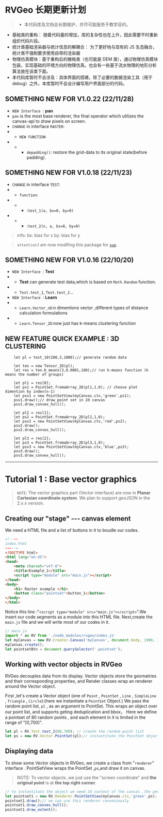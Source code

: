 # RVGeo 长期更新计划

> - 本代码库及文档会长期维护，并尽可能服务于教学目的。
- 基础类的重构： 随着代码量的增加，库的复杂性也在上升，因此需要不时重新组织代码片段。
- 统计类基础渲染器与统计信息的解耦合： 为了更好地与现有的 JS 生态融合，统计类不强制要求使用自带的渲染器
- 物理仿真模块：基于重构后的栅格类（也可能是 DEM 类），通过物理仿真模块包装，实现基础的环境方向的物理仿真。也会有一些基于流水物理的地形分析算法放在该类下面。
- 本代码库暂时不会涉及：具体界面的搭建。除了必要的数据渲染工具（用于debug）之外，本库暂时不会设计编写用户界面部分的代码。

## SOMETHING NEW FOR V1.0.22 (22/11/28)
* `NEW Interface `: __pan__ 
* `pan` is the most base renderer, the final operator which utilizes the canvas-api to draw pixels on screen.
* `CHANGE` in interface `RASTER`:
* * `NEW FUNCTION`
* * - `depadding()`: restore the grid-data to its original state(before padding).
## SOMETHING NEW FOR V1.0.18 (22/11/23)
* `CHANGE` in interface `TEST`:
* * `function`:
* * - :`test_1(a, bx=0, by=0) `
* * - :`test_2(n, a, bx=0, by=0) `
> info:
> bx: bias for x
> by: bias for y

>`attention`:I am now modifing this package for [`vue`](https://cn.vuejs.org/).
## SOMETHING NEW FOR V1.0.16 (22/10/20)
* `NEW Interface `: __Test__ 
* * __Test__ can generate test data,which is based on `Math.Random` function.
* * `Test.test_1`, `Test.test_2`...
* `NEW Interface `: __Learn__
* * `Learn.Vector_nD`:n dimentions vector ,different types of distance calculation formulations
* * `Learn.Tensor_2D`:now just has k-means clustering function
## NEW FEATURE QUICK EXAMPLE : 3D CLUSTERING
```JS
    let pl = test_10(200,3,1000);// generate random data

    let ten = new Tensor_2D(pl);
    let res = ten.K_means(3,0.0001,100);// run k-means function (k means the number of groups)

    let pl1 = res[0];
    let ps1 = PointSet.fromaArray_2D(pl1,1,0); // choose plot dimention by index(n-1)
    let psv1 = new PointSetView(myCanvas.ctx,'green',ps1);
    psv1.draw();// draw point set in 2d canvas 
    psv1.draw_convex_hull();

    let pl2 = res[1];
    let ps2 = PointSet.fromaArray_2D(pl2,1,0);
    let psv2 = new PointSetView(myCanvas.ctx,'red',ps2);
    psv2.draw();
    psv2.draw_convex_hull();

    let pl3 = res[2];
    let ps3 = PointSet.fromaArray_2D(pl3,1,0);
    let psv3 = new PointSetView(myCanvas.ctx,'blue',ps3);
    psv3.draw();
    psv3.draw_convex_hull();
```
---
# Tutorial 1 : Base vector graphics
> `NOTE`: The vector graphics part (Vector interface) are now in __Planar Cartesian coordinate system__. We plan to support geoJSON in the 2.x.x version.
## Creating our "stage" --- canvas element
We need a HTML file and a list of buttons in it to boudle our codes.

```html
<!----
index.html
----->
<!DOCTYPE html>
<html lang="en-US">
<head>
    <meta charset="utf-8">
    <title>Example_1</title>
    <script type="module" src="main.js"></script>
</head>
<body>
    <h1> Raster example </h1>
    <button class="pointset">button_1</button>
</body>
</html>
```
Notice this line :"`<script type="module" src="main.js"></script>`".We insert our code segments as a module into this HTML file. Next,create the `main.js` file and we will write most of our codes in it.

```js
// main.js
import * as RV from './node_modules/rvgeo/index.js'
let myCanvas = new RV.Creator.Canvas('myCanvas', document.body, 1900, 1200);
myCanvas.create();
let pointsetBtn = document.querySelector('.pointset');
``` 
## Working with vector objects in RVGeo
RVGeo decouples data from its display. Vector objects store the geomatries and their corresponding properties, and Render classes wrap an renderer around the Vector object.

First ,let's create a Vector object (one of `Point` , `PointSet` , `Line` , `SimpleLine` , `Triangle` , `Circle`):(here we instantiate a `PointSet` Object.)
We pass the random point list, `pl` , as an argument to PointSet. This wraps an object over our point list, and supports geting deduplication and bbox， Here we define a pointset of 80 random points , and each element in it is limited in the range of "[0,700)".

```javascript
let pl = RV.Test.test_2(80,700); // create the random point list
let ps = new RV.Vector.PointSet(pl);// instantitate the PointSet object

```
## Displaying data
To show some Vector objects in RVGeo, we create a class from "`renderer`" interface . PointSetView wraps the PointSet ,`ps`,and draw it on canvas.
> NOTE: To vector objects ,we just use the "screen coordinate" and __the original point__ is at __the top right corner__.

```js
// to instantitate the object we need 2d context of the canvas ,the pen color and the object stored the original data.
let pointset1 = new RV.Renderer.PointSetView(myCanvas.ctx,'green',ps);
pointset1.draw();// we can use this renderer conveniously
pointset1.draw_convex_hull();
pointset1.draw_extent();
```



              


